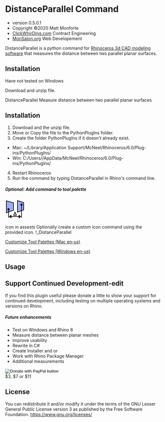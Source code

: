 # DistanceParallel Command
* version 0.5.0.1
* Copyright &copy;2020 Matt Monforte
* [ClickWhirDing.com](https://ClickWhirDing.com) Contract Engineering
* [MonSalon.org](https://monsalon.org) Web Developement

DistanceParallel is a python command for [Rhinoceros 3d CAD modeling software](https://www.rhino3d.com) that measures the distance between two parallel planar surfaces.

## Installation
Have not tested on Windows

Download and unzip file.

DistanceParallel Measure distance between two parallel planar surfaces

## Installation

1. Download and the unzip file.
2. Move or Copy the file to the PythonPlugIns folder.
3. Create the folder PythonPlugIns if it doesn't already exist.
  * Mac: ~/Library/Application Support/McNeel/Rhinoceros/6.0/Plug-ins/PythonPlugIns/
  * Win: C:/Users/<username>/AppData/McNeel/Rhinoceros/6.0/Plug-ins/PythonPlugIns/
4. Restart Rhinoceros
5. Run the command by typing DistanceParallel in Rhino's command line.

##### Optional: Add command to tool palette
![](/assets/icons/Distance_Parallel_Icon.png?raw=true)

icon in assests
Optionally create a custom icon command using the provided icon.
!_DistanceParallel

[Customize Tool Palettes (Mac en-us)](https://docs.mcneel.com/rhino/6mac/help/en-us/index.htm#macpreferencesandsettings/commands.htm)

[Customize Tool Palettes (Windows en-us)](https://docs.mcneel.com/rhino/7/help/en-us/index.htm#toolbarsandmenus/customize_toolbars.htm)


## Usage


## Support Continued Development-edit
If you find this plugin useful please donate a little to show your support for continued development, including testing on multiple operating systems and versions on Rhino.

##### Future enhancements
* Test on Windows and Rhino 8
* Measure distance between planar meshes
* Improve usability
* Rewrite in C#
* Create Installer and or
* Work with Rhino Package Manager
* Additional measurements

<form action="https://www.paypal.com/donate" method="post" target="_top">
<input type="hidden" name="hosted_button_id" value="ME5KQ5YZJ9VM2" />
<input type="image" src="https://www.paypalobjects.com/en_US/i/btn/btn_donate_SM.gif" border="0" name="submit" title="PayPal - The safer, easier way to pay online!" alt="Donate with PayPal button" />
<img alt="" border="0" src="https://www.paypal.com/en_US/i/scr/pixel.gif" width="1" height="1" />
</form>
$3, $7 or $11

## License

You can redistribute it and/or modify it under the terms of the GNU Lesser General Public License version 3 as published by the Free Software Foundation. https://www.gnu.org/licenses/
